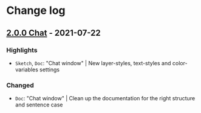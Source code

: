 # Change log

## [2.0.0 Chat](https://github.com/cake-hub/lidl-chat-sketch/tree/v2.0.0) - 2021-07-22

### Highlights

* `Sketch`, `Doc`: "Chat window" | New layer-styles, text-styles and color-variables settings

### Changed

* `Doc`: "Chat window" | Clean up the documentation for the right structure and sentence case
